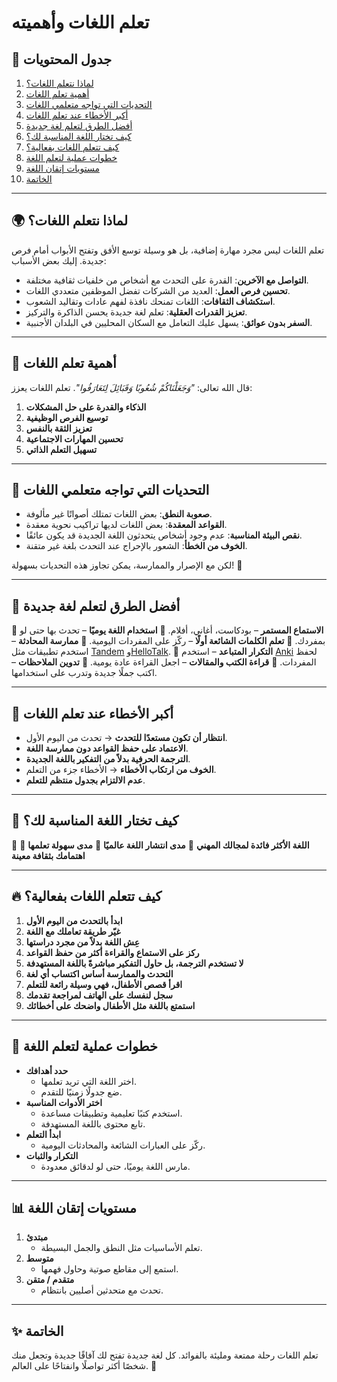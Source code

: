 # تعلم اللغات وأهميته

## 📌 جدول المحتويات

1. [لماذا نتعلم اللغات؟](#لماذا-نتعلم-اللغات)
2. [أهمية تعلم اللغات](#أهمية-تعلم-اللغات)
3. [التحديات التي تواجه متعلمي اللغات](#التحديات-التي-تواجه-متعلمي-اللغات)
4. [أكبر الأخطاء عند تعلم اللغات](#أكبر-الأخطاء-عند-تعلم-اللغات)
5. [أفضل الطرق لتعلم لغة جديدة](#أفضل-الطرق-لتعلم-لغة-جديدة)
6. [كيف تختار اللغة المناسبة لك؟](#كيف-تختار-اللغة-المناسبة-لك)
7. [كيف تتعلم اللغات بفعالية؟](#كيف-تتعلم-اللغات-بفعالية)
8. [خطوات عملية لتعلم اللغة](#خطوات-عملية-لتعلم-اللغة)
9. [مستويات إتقان اللغة](#مستويات-إتقان-اللغة)
10. [الخاتمة](#الخاتمة)

---

## 🌍 لماذا نتعلم اللغات؟

تعلم اللغات ليس مجرد مهارة إضافية، بل هو وسيلة توسع الأفق وتفتح الأبواب أمام فرص جديدة. إليك بعض الأسباب:

- **التواصل مع الآخرين**: القدرة على التحدث مع أشخاص من خلفيات ثقافية مختلفة.
- **تحسين فرص العمل**: العديد من الشركات تفضل الموظفين متعددي اللغات.
- **استكشاف الثقافات**: اللغات تمنحك نافذة لفهم عادات وتقاليد الشعوب.
- **تعزيز القدرات العقلية**: تعلم لغة جديدة يحسن الذاكرة والتركيز.
- **السفر بدون عوائق**: يسهل عليك التعامل مع السكان المحليين في البلدان الأجنبية.

---

## 🎯 أهمية تعلم اللغات

قال الله تعالى: _"وَجَعَلْنَاكُمْ شُعُوبًا وَقَبَائِلَ لِتَعَارَفُوا"_. تعلم اللغات يعزز:

1. **الذكاء والقدرة على حل المشكلات**
2. **توسيع الفرص الوظيفية**
3. **تعزيز الثقة بالنفس**
4. **تحسين المهارات الاجتماعية**
5. **تسهيل التعلم الذاتي**

---

## 🚧 التحديات التي تواجه متعلمي اللغات

- **صعوبة النطق**: بعض اللغات تمتلك أصواتًا غير مألوفة.
- **القواعد المعقدة**: بعض اللغات لديها تراكيب نحوية معقدة.
- **نقص البيئة المناسبة**: عدم وجود أشخاص يتحدثون اللغة الجديدة قد يكون عائقًا.
- **الخوف من الخطأ**: الشعور بالإحراج عند التحدث بلغة غير متقنة.

لكن مع الإصرار والممارسة، يمكن تجاوز هذه التحديات بسهولة! 💪

---

## 📖 أفضل الطرق لتعلم لغة جديدة

🔹 **الاستماع المستمر** – بودكاست، أغاني، أفلام.
🔹 **استخدام اللغة يوميًا** – تحدث بها حتى لو بمفردك.
🔹 **تعلم الكلمات الشائعة أولًا** – ركّز على المفردات اليومية.
🔹 **ممارسة المحادثة** – استخدم تطبيقات مثل [Tandem](https://www.tandem.net) و[HelloTalk](https://www.hellotalk.com).
🔹 **التكرار المتباعد** – استخدم [Anki](https://apps.ankiweb.net) لحفظ المفردات.
🔹 **قراءة الكتب والمقالات** – اجعل القراءة عادة يومية.
🔹 **تدوين الملاحظات** – اكتب جملًا جديدة وتدرب على استخدامها.

---

## 🚫 أكبر الأخطاء عند تعلم اللغات

- **انتظار أن تكون مستعدًا للتحدث** → تحدث من اليوم الأول.
- **الاعتماد على حفظ القواعد دون ممارسة اللغة**.
- **الترجمة الحرفية بدلاً من التفكير باللغة الجديدة**.
- **الخوف من ارتكاب الأخطاء** → الأخطاء جزء من التعلم.
- **عدم الالتزام بجدول منتظم للتعلم**.

---

## 🤔 كيف تختار اللغة المناسبة لك؟

🔹 **اللغة الأكثر فائدة لمجالك المهني**
🔹 **مدى انتشار اللغة عالميًا**
🔹 **مدى سهولة تعلمها**
🔹 **اهتمامك بثقافة معينة**

---

## 🔥 كيف تتعلم اللغات بفعالية؟

1. **ابدأ بالتحدث من اليوم الأول**
2. **غيّر طريقة تعاملك مع اللغة**
3. **عِش اللغة بدلاً من مجرد دراستها**
4. **ركز على الاستماع والقراءة أكثر من حفظ القواعد**
5. **لا تستخدم الترجمة، بل حاول التفكير مباشرةً باللغة المستهدفة**
6. **التحدث والممارسة أساس اكتساب أي لغة**
7. **اقرأ قصص الأطفال، فهي وسيلة رائعة للتعلم**
8. **سجل لنفسك على الهاتف لمراجعة تقدمك**
9. **استمتع باللغة مثل الأطفال واضحك على أخطائك**

---

## 📝 خطوات عملية لتعلم اللغة

- **حدد أهدافك**
  - اختر اللغة التي تريد تعلمها.
  - ضع جدولًا زمنيًا للتقدم.
- **اختر الأدوات المناسبة**
  - استخدم كتبًا تعليمية وتطبيقات مساعدة.
  - تابع محتوى باللغة المستهدفة.
- **ابدأ التعلم**
  - ركّز على العبارات الشائعة والمحادثات اليومية.
- **التكرار والثبات**
  - مارس اللغة يوميًا، حتى لو لدقائق معدودة.

---

## 📊 مستويات إتقان اللغة

1. **مبتدئ**
   - تعلم الأساسيات مثل النطق والجمل البسيطة.
2. **متوسط**
   - استمع إلى مقاطع صوتية وحاول فهمها.
3. **متقدم / متقن**
   - تحدث مع متحدثين أصليين بانتظام.

---

## ✨ الخاتمة

تعلم اللغات رحلة ممتعة ومليئة بالفوائد. كل لغة جديدة تفتح لك آفاقًا جديدة وتجعل منك شخصًا أكثر تواصلًا وانفتاحًا على العالم. 🚀
